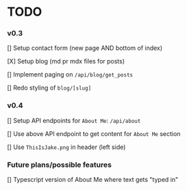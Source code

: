 # TODO

### v0.3

[] Setup contact form (new page AND bottom of index)

[X] Setup blog (md pr mdx files for posts)

[] Implement paging on `/api/blog/get_posts`

[] Redo styling of `blog/[slug]`

### v0.4

[] Setup API endpoints for `About Me`: `/api/about`

[] Use above API endpoint to get content for `About Me` section

[] Use `ThisIsJake.png` in header (left side)

### Future plans/possible features

[] Typescript version of About Me where text gets "typed in"